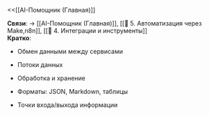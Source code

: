 <<[[AI-Помощник (Главная)]]

**Связи**: → [[AI-Помощник (Главная)]], [[🔄 5. Автоматизация через Make,n8n]], [[🔌 4. Интеграции и инструменты]]  
**Кратко**:

- Обмен данными между сервисами
    
- Потоки данных
    
- Обработка и хранение
    
- Форматы: JSON, Markdown, таблицы
    
- Точки входа/выхода информации